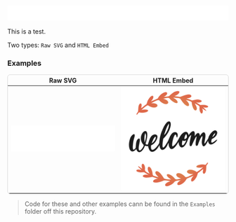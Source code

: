 <style>
    table{
        border-radius: 6px;
        border: 1px solid #85858550;
        transition: transform 0.2s;
    }
    td, th, tr{
        border: none !important
    }
    table:hover{
        transform:scale(1.02);
    }
</style>

<div>
    <picture>
        <source media="(prefers-color-scheme: dark)" srcset="https://raw.githubusercontent.com/Nathan-Dane/ReadmeAnimatedSVGs/refs/heads/main/Resources/title.svg">
        <img class="image" src="https://raw.githubusercontent.com/Nathan-Dane/ReadmeAnimatedSVGs/refs/heads/main/Resources/title-light.svg">
    </picture>
</div>

This is a test.

Two types: `Raw SVG` and `HTML Embed`

### Examples

<table>
  <thead>
    <tr style="background:#ffffff1D;">
      <th style="text-align: center; width: 50%;">Raw SVG</th>
      <th style="text-align: center; width: 50%;">HTML Embed</th>
    </tr>
  </thead>
  <tbody>
    <tr>
      <td align="center">
        <picture>
            <source media="(prefers-color-scheme: dark)" srcset="https://raw.githubusercontent.com/Nathan-Dane/ReadmeAnimatedSVGs/refs/heads/main/Examples/WelcomeRectangle.svg">
            <img class="image" src="https://raw.githubusercontent.com/Nathan-Dane/ReadmeAnimatedSVGs/refs/heads/main/Examples/WelcomeRectangle-light.svg">
        </picture>
      </td>
      <td align="center">
        <picture>
            <source media="(prefers-color-scheme: dark)" srcset="https://raw.githubusercontent.com/Nathan-Dane/ReadmeAnimatedSVGs/refs/heads/main/Examples/WelcomeSVG.svg">
            <img class="image" src="https://raw.githubusercontent.com/Nathan-Dane/ReadmeAnimatedSVGs/refs/heads/main/Examples/WelcomeSVG-light.svg">
        </picture>
      </td>
    </tr>
  </tbody>
</table>

> Code for these and other examples cann be found in the `Examples` folder off this repository.